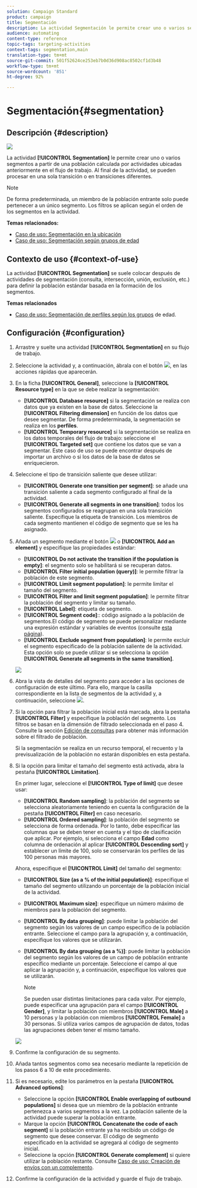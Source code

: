 ```yaml
---
solution: Campaign Standard
product: campaign
title: Segmentación
description: La actividad Segmentación le permite crear uno o varios segmentos a partir de una población calculada por actividades ubicadas anteriormente en el flujo de trabajo.
audience: automating
content-type: reference
topic-tags: targeting-activities
context-tags: segmentation,main
translation-type: tm+mt
source-git-commit: 501f52624ce253eb7b0d36d908ac8502cf1d3b48
workflow-type: tm+mt
source-wordcount: '851'
ht-degree: 92%

---
```



# Segmentación{#segmentation}

## Descripción {#description}

![](assets/segmentation.png)

La actividad **[!UICONTROL Segmentation]** le permite crear uno o varios segmentos a partir de una población calculada por actividades ubicadas anteriormente en el flujo de trabajo. Al final de la actividad, se pueden procesar en una sola transición o en transiciones diferentes.

>[!NOTE]
>
>De forma predeterminada, un miembro de la población entrante solo puede pertenecer a un único segmento. Los filtros se aplican según el orden de los segmentos en la actividad.

**Temas relacionados:**
* [Caso de uso: Segmentación en la ubicación](../../automating/using/workflow-segmentation-location.md)
* [Caso de uso: Segmentación según grupos de edad](../../automating/using/segmentation-age-groups.md)

## Contexto de uso {#context-of-use}

La actividad **[!UICONTROL Segmentation]** se suele colocar después de actividades de segmentación (consulta, intersección, unión, exclusión, etc.) para definir la población estándar basada en la formación de los segmentos.

**Temas relacionados**

* [Caso de uso: Segmentación de perfiles según los grupos](../../automating/using/segmentation-age-groups.md) de edad.

## Configuración {#configuration}

1. Arrastre y suelte una actividad **[!UICONTROL Segmentation]** en su flujo de trabajo.
1. Seleccione la actividad y, a continuación, ábrala con el botón ![](assets/edit_darkgrey-24px.png), en las acciones rápidas que aparecerán.
1. En la ficha **[!UICONTROL General]**, seleccione la **[!UICONTROL Resource type]** en la que se debe realizar la segmentación:

   * **[!UICONTROL Database resource]** si la segmentación se realiza con datos que ya existen en la base de datos. Seleccione la **[!UICONTROL Filtering dimension]** en función de los datos que desee segmentar. De forma predeterminada, la segmentación se realiza en los **perfiles**.
   * **[!UICONTROL Temporary resource]** si la segmentación se realiza en los datos temporales del flujo de trabajo: seleccione el **[!UICONTROL Targeted set]** que contiene los datos que se van a segmentar. Este caso de uso se puede encontrar después de importar un archivo o si los datos de la base de datos se enriquecieron.

1. Seleccione el tipo de transición saliente que desee utilizar:

   * **[!UICONTROL Generate one transition per segment]**: se añade una transición saliente a cada segmento configurado al final de la actividad.
   * **[!UICONTROL Generate all segments in one transition]**: todos los segmentos configurados se reagrupan en una sola transición saliente. Especifique la etiqueta de transición. Los miembros de cada segmento mantienen el código de segmento que se les ha asignado.

1. Añada un segmento mediante el botón ![](assets/add_darkgrey-24px.png) o **[!UICONTROL Add an element]** y especifique las propiedades estándar:

   * **[!UICONTROL Do not activate the transition if the population is empty]**: el segmento solo se habilitará si se recuperan datos.
   * **[!UICONTROL Filter initial population (query)]**: le permite filtrar la población de este segmento.
   * **[!UICONTROL Limit segment population]**: le permite limitar el tamaño del segmento.
   * **[!UICONTROL Filter and limit segment population]**: le permite filtrar la población del segmento y limitar su tamaño.
   * **[!UICONTROL Label]**: etiqueta de segmento.
   * **[!UICONTROL Segment code]**:: código asignado a la población de segmentos.El código de segmento se puede personalizar mediante una expresión estándar y variables de eventos (consulte  [esta página](../../automating/using/customizing-workflow-external-parameters.md)).
   * **[!UICONTROL Exclude segment from population]**: le permite excluir el segmento especificado de la población saliente de la actividad. Esta opción solo se puede utilizar si se selecciona la opción **[!UICONTROL Generate all segments in the same transition]**.

   ![](assets/wkf_segment_new_segment.png)

1. Abra la vista de detalles del segmento para acceder a las opciones de configuración de este último. Para ello, marque la casilla correspondiente en la lista de segmentos de la actividad y, a continuación, seleccione ![](assets/wkf_segment_parameters_24px.png).
1. Si la opción para filtrar la población inicial está marcada, abra la pestaña **[!UICONTROL Filter]** y especifique la población del segmento. Los filtros se basan en la dimensión de filtrado seleccionada en el paso 4. Consulte la sección [Edición de consultas](../../automating/using/editing-queries.md) para obtener más información sobre el filtrado de población.

   Si la segmentación se realiza en un recurso temporal, el recuento y la previsualización de la población no estarán disponibles en esta pestaña.

1. Si la opción para limitar el tamaño del segmento está activada, abra la pestaña **[!UICONTROL Limitation]**.

   En primer lugar, seleccione el **[!UICONTROL Type of limit]** que desee usar:

   * **[!UICONTROL Random sampling]**: la población del segmento se selecciona aleatoriamente teniendo en cuenta la configuración de la pestaña **[!UICONTROL Filter]** en caso necesario.
   * **[!UICONTROL Ordered sampling]**: la población del segmento se selecciona de forma ordenada. Por lo tanto, debe especificar las columnas que se deben tener en cuenta y el tipo de clasificación que aplicar. Por ejemplo, si selecciona el campo **Edad** como columna de ordenación al aplicar **[!UICONTROL Descending sort]** y establecer un límite de 100, solo se conservarán los perfiles de las 100 personas más mayores.

   Ahora, especifique el **[!UICONTROL Limit]** del tamaño del segmento:

   * **[!UICONTROL Size (as a % of the initial population)]**: especifique el tamaño del segmento utilizando un porcentaje de la población inicial de la actividad.
   * **[!UICONTROL Maximum size]**: especifique un número máximo de miembros para la población del segmento.
   * **[!UICONTROL By data grouping]**: puede limitar la población del segmento según los valores de un campo específico de la población entrante. Seleccione el campo para la agrupación y, a continuación, especifique los valores que se utilizarán.
   * **[!UICONTROL By data grouping (as a %)]**: puede limitar la población del segmento según los valores de un campo de población entrante específico mediante un porcentaje. Seleccione el campo al que aplicar la agrupación y, a continuación, especifique los valores que se utilizarán.

      >[!NOTE]
      >
      >Se pueden usar distintas limitaciones para cada valor. Por ejemplo, puede especificar una agrupación para el campo **[!UICONTROL Gender]**, y limitar la población con miembros **[!UICONTROL Male]** a 10 personas y la población con miembros **[!UICONTROL Female]** a 30 personas. Si utiliza varios campos de agrupación de datos, todas las agrupaciones deben tener el mismo tamaño.

   ![](assets/wkf_segment_limit_by_grouping.png)

1. Confirme la configuración de su segmento.
1. Añada tantos segmentos como sea necesario mediante la repetición de los pasos 6 a 10 de este procedimiento.
1. Si es necesario, edite los parámetros en la pestaña **[!UICONTROL Advanced options]**:

   * Seleccione la opción **[!UICONTROL Enable overlapping of outbound populations]** si desea que un miembro de la población entrante pertenezca a varios segmentos a la vez. La población saliente de la actividad puede superar la población entrante.
   * Marque la opción **[!UICONTROL Concatenate the code of each segment]** si la población entrante ya ha recibido un código de segmento que desee conservar. El código de segmento especificado en la actividad se agregará al código de segmento inicial.
   * Seleccione la opción **[!UICONTROL Generate complement]** si quiere utilizar la población restante. Consulte [Caso de uso: Creación de envíos con un complemento](../../automating/using/workflow-created-query-with-complement.md).

1. Confirme la configuración de la actividad y guarde el flujo de trabajo.
